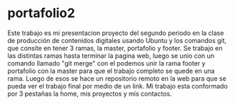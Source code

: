 # portafolio2
Este trabajo es mi presentacion proyecto del segundo periodo en la clase de producción de contenidos digitales usando Ubuntu y los comandos git, que consite en tener 3 ramas, la master, portafolio y footer. Se trabajo en las distintas ramas hasta terminar la pagina web, luego se unio con un comando llamado "git merge" con el podemos unir la rama footer y portafolio con la master para que el trabajo completo se quede en una rama. Luego de esos se hace un repositorio remoto en la web para que se pueda ver el trabajo final por medio de un link. Mi trabajo esta conformado por 3 pestañas la home, mis proyectos y mis contactos. 

